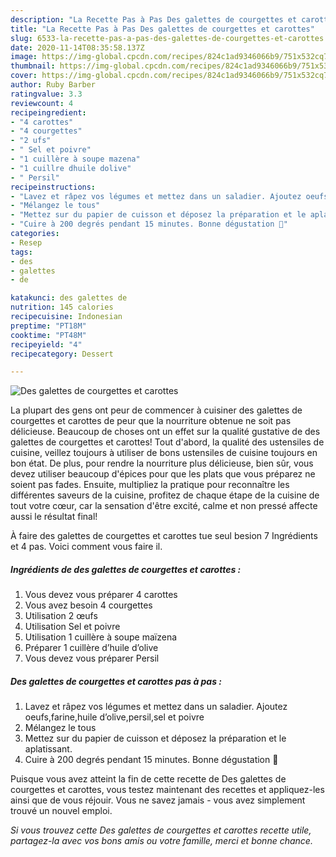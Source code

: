 ```yaml
---
description: "La Recette Pas à Pas Des galettes de courgettes et carottes"
title: "La Recette Pas à Pas Des galettes de courgettes et carottes"
slug: 6533-la-recette-pas-a-pas-des-galettes-de-courgettes-et-carottes
date: 2020-11-14T08:35:58.137Z
image: https://img-global.cpcdn.com/recipes/824c1ad9346066b9/751x532cq70/des-galettes-de-courgettes-et-carottes-photo-principale-de-la-recette.jpg
thumbnail: https://img-global.cpcdn.com/recipes/824c1ad9346066b9/751x532cq70/des-galettes-de-courgettes-et-carottes-photo-principale-de-la-recette.jpg
cover: https://img-global.cpcdn.com/recipes/824c1ad9346066b9/751x532cq70/des-galettes-de-courgettes-et-carottes-photo-principale-de-la-recette.jpg
author: Ruby Barber
ratingvalue: 3.3
reviewcount: 4
recipeingredient:
- "4 carottes"
- "4 courgettes"
- "2 ufs"
- " Sel et poivre"
- "1 cuillère à soupe mazena"
- "1 cuillre dhuile dolive"
- " Persil"
recipeinstructions:
- "Lavez et râpez vos légumes et mettez dans un saladier. Ajoutez oeufs,farine,huile d’olive,persil,sel et poivre"
- "Mélangez le tous"
- "Mettez sur du papier de cuisson et déposez la préparation et le aplatissant."
- "Cuire à 200 degrés pendant 15 minutes. Bonne dégustation 🤗"
categories:
- Resep
tags:
- des
- galettes
- de

katakunci: des galettes de 
nutrition: 145 calories
recipecuisine: Indonesian
preptime: "PT18M"
cooktime: "PT48M"
recipeyield: "4"
recipecategory: Dessert

---
```



![Des galettes de courgettes et carottes](https://img-global.cpcdn.com/recipes/824c1ad9346066b9/751x532cq70/des-galettes-de-courgettes-et-carottes-photo-principale-de-la-recette.jpg)

La plupart des gens ont peur de commencer à cuisiner des galettes de courgettes et carottes de peur que la nourriture obtenue ne soit pas délicieuse. Beaucoup de choses ont un effet sur la qualité gustative de des galettes de courgettes et carottes! Tout d'abord, la qualité des ustensiles de cuisine, veillez toujours à utiliser de bons ustensiles de cuisine toujours en bon état. De plus, pour rendre la nourriture plus délicieuse, bien sûr, vous devez utiliser beaucoup d'épices pour que les plats que vous préparez ne soient pas fades. Ensuite, multipliez la pratique pour reconnaître les différentes saveurs de la cuisine, profitez de chaque étape de la cuisine de tout votre cœur, car la sensation d'être excité, calme et non pressé affecte aussi le résultat final!

<!--inarticleads1-->

À faire des galettes de courgettes et carottes tue seul besion 7 Ingrédients et 4 pas. Voici comment vous faire il.

##### Ingrédients de des galettes de courgettes et carottes :

1. Vous devez vous préparer 4 carottes
1. Vous avez besoin 4 courgettes
1. Utilisation 2 œufs
1. Utilisation  Sel et poivre
1. Utilisation 1 cuillère à soupe maïzena
1. Préparer 1 cuillère d’huile d’olive
1. Vous devez vous préparer  Persil




<!--inarticleads2-->

##### Des galettes de courgettes et carottes pas à pas :

1. Lavez et râpez vos légumes et mettez dans un saladier. Ajoutez oeufs,farine,huile d’olive,persil,sel et poivre
1. Mélangez le tous
1. Mettez sur du papier de cuisson et déposez la préparation et le aplatissant.
1. Cuire à 200 degrés pendant 15 minutes. Bonne dégustation 🤗




<!--inarticleads1-->

<p>
Puisque vous avez atteint la fin de cette recette de Des galettes de courgettes et carottes, vous testez maintenant des recettes et appliquez-les ainsi que de vous réjouir. Vous ne savez jamais - vous avez simplement trouvé un nouvel emploi.
</p>

<p>
<i>Si vous trouvez cette Des galettes de courgettes et carottes recette utile, partagez-la avec vos bons amis ou votre famille, merci et bonne chance.</i>
</p>

